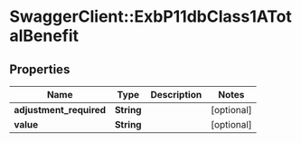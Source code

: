 # SwaggerClient::ExbP11dbClass1ATotalBenefit

## Properties
Name | Type | Description | Notes
------------ | ------------- | ------------- | -------------
**adjustment_required** | **String** |  | [optional] 
**value** | **String** |  | [optional] 

